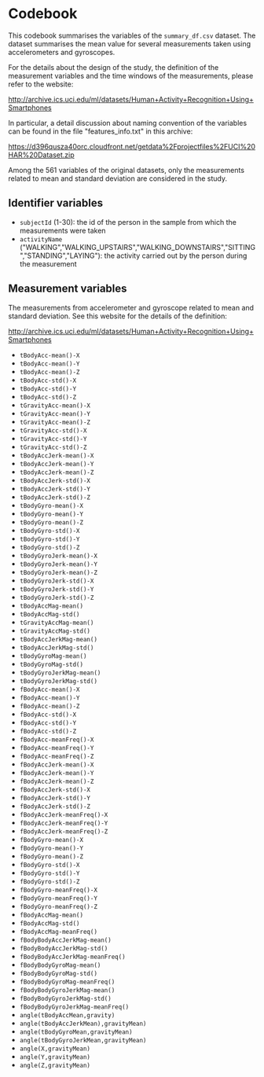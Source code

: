 # Codebook
This codebook summarises the variables of the ```summary_df.csv``` dataset.
The dataset summarises the mean value for several measurements taken using accelerometers and gyroscopes. 

For the details about the design of the study, the definition of the measurement variables and the time windows of the measurements, please refer to the website:

<http://archive.ics.uci.edu/ml/datasets/Human+Activity+Recognition+Using+Smartphones>

In particular, a detail discussion about naming convention of the variables can be found in the file "features_info.txt" in this archive:

<https://d396qusza40orc.cloudfront.net/getdata%2Fprojectfiles%2FUCI%20HAR%20Dataset.zip>

Among the 561 variables of the original datasets, only the measurements related to mean and standard deviation are considered in the study.


## Identifier variables
- ```subjectId``` (1-30): the id of the person in the sample from which the measurements were taken
- ```activityName``` ("WALKING","WALKING_UPSTAIRS","WALKING_DOWNSTAIRS","SITTING","STANDING","LAYING"): the activity carried out by the person during the measurement


## Measurement variables
The measurements from accelerometer and gyroscope related to mean and standard deviation. See this website for the details of the definition:

<http://archive.ics.uci.edu/ml/datasets/Human+Activity+Recognition+Using+Smartphones>

- ``` tBodyAcc-mean()-X ``` 
- ``` tBodyAcc-mean()-Y ``` 
- ``` tBodyAcc-mean()-Z ``` 
- ``` tBodyAcc-std()-X ``` 
- ``` tBodyAcc-std()-Y ``` 
- ``` tBodyAcc-std()-Z ``` 
- ``` tGravityAcc-mean()-X ``` 
- ``` tGravityAcc-mean()-Y ``` 
- ``` tGravityAcc-mean()-Z ``` 
- ``` tGravityAcc-std()-X ``` 
- ``` tGravityAcc-std()-Y ``` 
- ``` tGravityAcc-std()-Z ``` 
- ``` tBodyAccJerk-mean()-X ``` 
- ``` tBodyAccJerk-mean()-Y ``` 
- ``` tBodyAccJerk-mean()-Z ``` 
- ``` tBodyAccJerk-std()-X ``` 
- ``` tBodyAccJerk-std()-Y ``` 
- ``` tBodyAccJerk-std()-Z ``` 
- ``` tBodyGyro-mean()-X ``` 
- ``` tBodyGyro-mean()-Y ``` 
- ``` tBodyGyro-mean()-Z ``` 
- ``` tBodyGyro-std()-X ``` 
- ``` tBodyGyro-std()-Y ``` 
- ``` tBodyGyro-std()-Z ``` 
- ``` tBodyGyroJerk-mean()-X ``` 
- ``` tBodyGyroJerk-mean()-Y ``` 
- ``` tBodyGyroJerk-mean()-Z ``` 
- ``` tBodyGyroJerk-std()-X ``` 
- ``` tBodyGyroJerk-std()-Y ``` 
- ``` tBodyGyroJerk-std()-Z ``` 
- ``` tBodyAccMag-mean() ``` 
- ``` tBodyAccMag-std() ``` 
- ``` tGravityAccMag-mean() ``` 
- ``` tGravityAccMag-std() ``` 
- ``` tBodyAccJerkMag-mean() ``` 
- ``` tBodyAccJerkMag-std() ``` 
- ``` tBodyGyroMag-mean() ``` 
- ``` tBodyGyroMag-std() ``` 
- ``` tBodyGyroJerkMag-mean() ``` 
- ``` tBodyGyroJerkMag-std() ``` 
- ``` fBodyAcc-mean()-X ``` 
- ``` fBodyAcc-mean()-Y ``` 
- ``` fBodyAcc-mean()-Z ``` 
- ``` fBodyAcc-std()-X ``` 
- ``` fBodyAcc-std()-Y ``` 
- ``` fBodyAcc-std()-Z ``` 
- ``` fBodyAcc-meanFreq()-X ``` 
- ``` fBodyAcc-meanFreq()-Y ``` 
- ``` fBodyAcc-meanFreq()-Z ``` 
- ``` fBodyAccJerk-mean()-X ``` 
- ``` fBodyAccJerk-mean()-Y ``` 
- ``` fBodyAccJerk-mean()-Z ``` 
- ``` fBodyAccJerk-std()-X ``` 
- ``` fBodyAccJerk-std()-Y ``` 
- ``` fBodyAccJerk-std()-Z ``` 
- ``` fBodyAccJerk-meanFreq()-X ``` 
- ``` fBodyAccJerk-meanFreq()-Y ``` 
- ``` fBodyAccJerk-meanFreq()-Z ``` 
- ``` fBodyGyro-mean()-X ``` 
- ``` fBodyGyro-mean()-Y ``` 
- ``` fBodyGyro-mean()-Z ``` 
- ``` fBodyGyro-std()-X ``` 
- ``` fBodyGyro-std()-Y ``` 
- ``` fBodyGyro-std()-Z ``` 
- ``` fBodyGyro-meanFreq()-X ``` 
- ``` fBodyGyro-meanFreq()-Y ``` 
- ``` fBodyGyro-meanFreq()-Z ``` 
- ``` fBodyAccMag-mean() ``` 
- ``` fBodyAccMag-std() ``` 
- ``` fBodyAccMag-meanFreq() ``` 
- ``` fBodyBodyAccJerkMag-mean() ``` 
- ``` fBodyBodyAccJerkMag-std() ``` 
- ``` fBodyBodyAccJerkMag-meanFreq() ``` 
- ``` fBodyBodyGyroMag-mean() ``` 
- ``` fBodyBodyGyroMag-std() ``` 
- ``` fBodyBodyGyroMag-meanFreq() ``` 
- ``` fBodyBodyGyroJerkMag-mean() ``` 
- ``` fBodyBodyGyroJerkMag-std() ``` 
- ``` fBodyBodyGyroJerkMag-meanFreq() ``` 
- ``` angle(tBodyAccMean,gravity) ``` 
- ``` angle(tBodyAccJerkMean),gravityMean) ``` 
- ``` angle(tBodyGyroMean,gravityMean) ``` 
- ``` angle(tBodyGyroJerkMean,gravityMean) ``` 
- ``` angle(X,gravityMean) ``` 
- ``` angle(Y,gravityMean) ``` 
- ``` angle(Z,gravityMean) ``` 